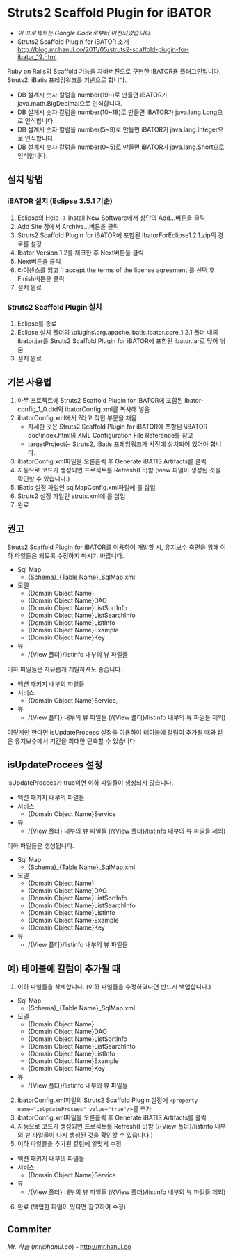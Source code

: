 # Struts2 Scaffold Plugin for iBATOR
* *이 프로젝트는 Google Code로부터 이전되었습니다.*
* Struts2 Scaffold Plugin for iBATOR 소개 - http://blog.mr.hanul.co/2011/05/struts2-scaffold-plugin-for-ibator_19.html

Ruby on Rails의 Scaffold 기능을 자바버젼으로 구현한 iBATOR용 플러그인입니다.
Struts2, iBatis 프레임워크를 기반으로 합니다.

* DB 설계시 숫자 칼럼을 number(19~)로 만들면 iBATOR가 java.math.BigDecimal으로 인식합니다.
* DB 설계시 숫자 칼럼을 number(10~18)로 만들면 iBATOR가 java.lang.Long으로 인식합니다.
* DB 설계시 숫자 칼럼을 number(5~9)로 만들면 iBATOR가 java.lang.Integer으로 인식합니다.
* DB 설계시 숫자 칼럼을 number(0~5)로 만들면 iBATOR가 java.lang.Short으로 인식합니다.

## 설치 방법
### iBATOR 설치 (Eclipse 3.5.1 기준)
1. Eclipse의 Help → Install New Software에서 상단의 Add...버튼을 클릭
2. Add Site 창에서 Archive...버튼을 클릭
3. Struts2 Scaffold Plugin for iBATOR에 포함된 IbatorForEclipse1.2.1.zip의 경로를 설정
4. Ibator Version 1.2를 체크한 후 Next버튼을 클릭
5. Next버튼을 클릭
6. 라이센스를 읽고 'I accept the terms of the license agreement'를 선택 후 Finish버튼을 클릭
7. 설치 완료

### Struts2 Scaffold Plugin 설치
1. Eclipse를 종료
2. Eclipse 설치 폴더의 \plugins\org.apache.ibatis.ibator.core_1.2.1 폴더 내의 ibator.jar를 Struts2 Scaffold Plugin for iBATOR에 포함된 ibator.jar로 덮어 쒸움
3. 설치 완료

## 기본 사용법
1. 아무 프로젝트에 Struts2 Scaffold Plugin for iBATOR에 포함된 ibator-config_1_0.dtd와 ibatorConfig.xml를 복사해 넣음
2. ibatorConfig.xml에서 ?라고 적힌 부분을 채움
   * 자세한 것은 Struts2 Scaffold Plugin for iBATOR에 포함된 \iBATOR doc\index.html의 XML Configuration File Reference를 참고
   * targetProject는 Struts2, iBatis 프레임워크가 사전에 설치되어 있어야 합니다.
3. ibatorConfig.xml파일을 오른클릭 후 Generate iBATIS Artifacts를 클릭
4. 자동으로 코드가 생성되면 프로젝트를 Refresh(F5)함 (view 파일이 생성된 것을 확인할 수 있습니다.)
5. iBatis 설정 파일인 sqlMapConfig.xml파일에 <sqlMap resource="Map 패키지/{Schema}_{Table Name}_SqlMap.xml" />를 삽입
6. Struts2 설정 파일인 struts.xml에 <include file="액션 패키지/{Domain Object Name}-struts.xml" />를 삽입
7. 완료

## 권고
Struts2 Scaffold Plugin for iBATOR를 이용하여 개발할 시,
유지보수 측면을 위해 이하 파일들은 되도록 수정하지 마시기 바랍니다.

* Sql Map
  * {Schema}_{Table Name}_SqlMap.xml
* 모델
  * {Domain Object Name}
  * {Domain Object Name}DAO
  * {Domain Object Name}ListSortInfo
  * {Domain Object Name}ListSearchInfo
  * {Domain Object Name}ListInfo
  * {Domain Object Name}Example
  * {Domain Object Name}Key
* 뷰
  * /{View 폴더}/listinfo 내부의 뷰 파일들

이하 파일들은 자유롭게 개발하셔도 좋습니다.

* 액션 패키지 내부의 파일들
* 서비스
  * {Domain Object Name}Service,
* 뷰
  * /{View 폴더} 내부의 뷰 파일들 (/{View 폴더}/listinfo 내부의 뷰 파일들 제외)

이렇게만 한다면 isUpdateProcees 설정을 이용하여 테이블에 칼럼이 추가될 때와 같은 유지보수에서 기간을 최대한 단축할 수 있습니다.

## isUpdateProcees 설정
isUpdateProcees가 true이면 이하 파일들이 생성되지 않습니다.

* 액션 패키지 내부의 파일들
* 서비스
  * {Domain Object Name}Service
* 뷰
  * /{View 폴더} 내부의 뷰 파일들 (/{View 폴더}/listinfo 내부의 뷰 파일들 제외)

이하 파일들은 생성됩니다.

* Sql Map
  * {Schema}_{Table Name}_SqlMap.xml
* 모델
  * {Domain Object Name}
  * {Domain Object Name}DAO
  * {Domain Object Name}ListSortInfo
  * {Domain Object Name}ListSearchInfo
  * {Domain Object Name}ListInfo
  * {Domain Object Name}Example
  * {Domain Object Name}Key
* 뷰
  * /{View 폴더}/listinfo 내부의 뷰 파일들

## 예) 테이블에 칼럼이 추가될 때
1. 이하 파일들을 삭제합니다. (이하 파일들을 수정하였다면 반드시 백업합니다.)
  * Sql Map
    * {Schema}_{Table Name}_SqlMap.xml
  * 모델
    * {Domain Object Name}
    * {Domain Object Name}DAO
    * {Domain Object Name}ListSortInfo
    * {Domain Object Name}ListSearchInfo
    * {Domain Object Name}ListInfo
    * {Domain Object Name}Example
    * {Domain Object Name}Key
  * 뷰
    * /{View 폴더}/listinfo 내부의 뷰 파일들
2. ibatorConfig.xml파일의 Struts2 Scaffold Plugin 설정에 `<property name="isUpdateProcees" value="true"/>`를 추가
3. ibatorConfig.xml파일을 오른클릭 후 Generate iBATIS Artifacts를 클릭
4. 자동으로 코드가 생성되면 프로젝트를 Refresh(F5)함 (/{View 폴더}/listinfo 내부의 뷰 파일들이 다시 생성된 것을 확인할 수 있습니다.)
5. 이하 파일들을 추가된 칼럼에 알맞게 수정
  * 액션 패키지 내부의 파일들
  * 서비스
    * {Domain Object Name}Service
  * 뷰
    * /{View 폴더} 내부의 뷰 파일들 (/{View 폴더}/listinfo 내부의 뷰 파일들 제외)
6. 완료 (백업한 파일이 있다면 참고하여 수정)


Commiter
----
*Mr. 하늘* (_mr@hanul.co_) - http://mr.hanul.co
